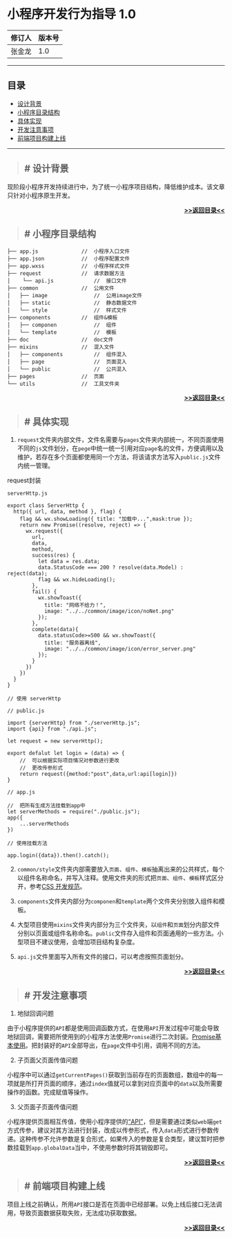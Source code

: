 # 小程序开发行为指导 1.0

修订人|版本号
-|-
张金龙|1.0

---

## 目录
- [设计背景](#设计背景)
- [小程序目录结构](#小程序目录结构)
- [具体实现](#具体实现)
- [开发注意事项](#开发注意事项)
- [前端项目构建上线](#前端项目构建上线)
---

> ## # 设计背景

现阶段小程序开发持续进行中，为了统一小程序项目结构，降低维护成本。该文章只针对小程序原生开发。

[**<p align="right">>>返回目录<<</p>**](#目录)

> ## # 小程序目录结构

```
├── app.js              //  小程序入口文件
├── app.json            //  小程序配置文件
├── app.wxss            //  小程序样式文件
├── request             //  请求数据方法
│    └── api.js             //  接口文件
├── common              //  公用文件
│   ├── image               //  公用image文件
│   ├── static              //  静态数据文件
│   └── style               //  样式文件
├── components          //  组件&模板
│   ├── componen            //  组件
│   └── template            //  模板
├── doc                 //  doc文件
├── mixins              //  混入文件
│   ├── components          //  组件混入
│   ├── page                //  页面混入
│   └── public              //  公共混入
├── pages               //  页面
└── utils               //  工具文件夹
```

[**<p align="right">>>返回目录<<</p>**](#目录)

> ## # 具体实现

1. `request`文件夹内部文件，文件名需要与`pages`文件夹内部统一，不同页面使用不同的`js`文件划分，在`pege`中统一统一引用对应`page`名的文件，方便调用以及维护，若存在多个页面都使用同一个方法，将该请求方法写入`public.js`文件内统一管理。

request封装

```
serverHttp.js

export class ServerHttp {
  http({ url, data, method }, flag) {
    flag && wx.showLoading({ title: "加载中...",mask:true });
    return new Promise((resolve, reject) => {
      wx.request({
        url,
        data,
        method,
        success(res) {
          let data = res.data;
          data.StatusCode === 200 ? resolve(data.Model) : reject(data);
          flag && wx.hideLoading();
        },
        fail() {
          wx.showToast({
            title: "网络不给力！",
            image: "../../common/image/icon/noNet.png"
          });
        },
        complete(data){
          data.statusCode>=500 && wx.showToast({
            title: "服务器离线",
            image: "../../common/image/icon/error_server.png"
          });
        }
      })
    })
  }
}

// 使用 serverHttp

// public.js

import {serverHttp} from "./serverHttp.js";
import {api} from "./api.js";

let request = new serverHttp();

export defalut let login = (data) => {
    //  可以根据实际项目情况对参数进行更改
    //  更改传参形式
    return request({method:"post",data,url:api[login]})
}

// app.js

//  把所有生成方法挂载到app中
let serverMethods = require("./public.js");
app({
    ...serverMethods
})

// 使用挂载方法

app.login({data}).then().catch();

```

2. `common/style`文件夹内部需要放入`页面`、`组件`、`模板`抽离出来的公共样式，每个以组件名称命名，并写入注释。使用文件夹的形式把`页面`、`组件`、`模板`样式区分开，参考[CSS 开发规范](http://git.allhome.com.cn/NetWorksDatas/Public/standard/blob/master/css%E5%BC%80%E5%8F%91%E8%A7%84%E8%8C%83%201.1.md)。

3. `components`文件夹内部分为`componen`和`template`两个文件夹分别放入组件和模板。

4. 大型项目使用`mixins`文件夹内部分为三个文件夹，以`组件`和`页面`划分内部文件分别以页面或组件名称命名。`public`文件存入组件和页面通用的一些方法。小型项目不建议使用，会增加项目结构复杂度。

5. `api.js`文件里面写入所有文件的接口，可以考虑按照页面划分。

[**<p align="right">>>返回目录<<</p>**](#目录)

> ## # 开发注意事项

1. 地狱回调问题

由于小程序提供的`API`都是使用回调函数方式，在使用`API`开发过程中可能会导致地狱回调，需要把所使用到的小程序方法使用`Promise`进行二次封装。[Promise基本使用](https://zhuanlan.zhihu.com/p/44433872)。把封装好的`API`全部导出，在`page`文件中引用，调用不同的方法。

2. 子页面父页面传值问题

小程序中可以通过`getCurrentPages()`获取到当前存在的页面数组，数组中的每一项就是所打开页面的顺序，通过`index`值就可以拿到对应页面中的`data`以及所需要操作的函数。完成赋值等操作。

3. 父页面子页面传值问题

小程序提供页面相互传值，使用小程序提供的[“API”](https://developers.weixin.qq.com/miniprogram/dev/api/route/wx.redirectTo.html)，但是需要通过类似`web`端`get`方式传参，建议对其方法进行封装，改成以传参形式，传入`data`形式进行参数传递。这种传参不允许参数是复合形式，如果传入的参数是复合类型，建议暂时把参数挂载到`app.globalData`当中，不使用参数时将其销毁即可。

[**<p align="right">>>返回目录<<</p>**](#目录)

> ## # 前端项目构建上线

项目上线之前确认，所用`API`接口是否在页面中已经部署。以免上线后接口无法调用，导致页面数据获取失败，无法成功获取数据。

[**<p align="right">>>返回目录<<</p>**](#目录)